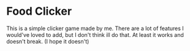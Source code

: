 # Food Clicker

This is a simple clicker game made by me. There are a lot of features I would've loved to add, but I don't think ill do that.
At least it works and doesn't break. (I hope it doesn't)
